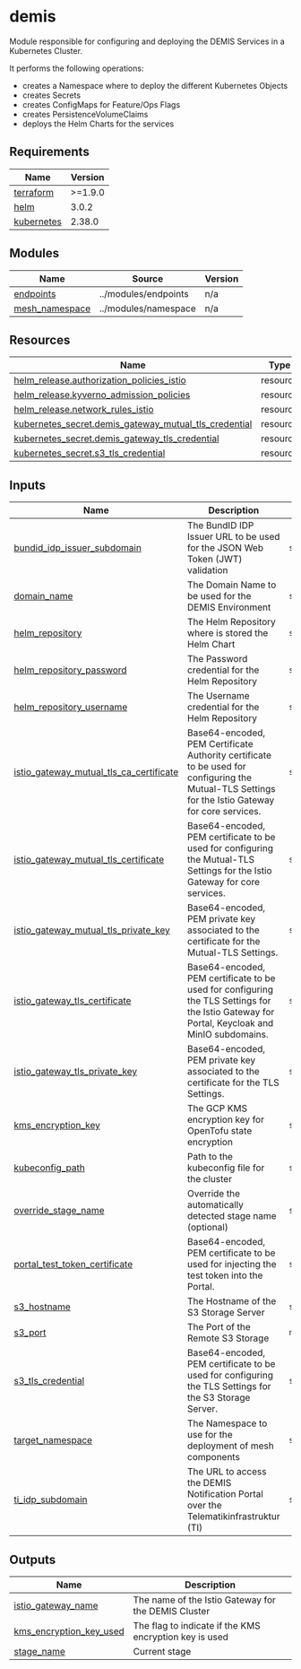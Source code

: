 # demis

Module responsible for configuring and deploying the DEMIS Services in a Kubernetes Cluster.

It performs the following operations:

- creates a Namespace where to deploy the different Kubernetes Objects
- creates Secrets
- creates ConfigMaps for Feature/Ops Flags
- creates PersistenceVolumeClaims
- deploys the Helm Charts for the services

<!-- BEGIN_TF_DOCS -->
## Requirements

| Name | Version |
|------|---------|
| <a name="requirement_terraform"></a> [terraform](#requirement\_terraform) | >=1.9.0 |
| <a name="requirement_helm"></a> [helm](#requirement\_helm) | 3.0.2 |
| <a name="requirement_kubernetes"></a> [kubernetes](#requirement\_kubernetes) | 2.38.0 |

## Modules

| Name | Source | Version |
|------|--------|---------|
| <a name="module_endpoints"></a> [endpoints](#module\_endpoints) | ../modules/endpoints | n/a |
| <a name="module_mesh_namespace"></a> [mesh\_namespace](#module\_mesh\_namespace) | ../modules/namespace | n/a |

## Resources

| Name | Type |
|------|------|
| [helm_release.authorization_policies_istio](https://registry.terraform.io/providers/hashicorp/helm/3.0.2/docs/resources/release) | resource |
| [helm_release.kyverno_admission_policies](https://registry.terraform.io/providers/hashicorp/helm/3.0.2/docs/resources/release) | resource |
| [helm_release.network_rules_istio](https://registry.terraform.io/providers/hashicorp/helm/3.0.2/docs/resources/release) | resource |
| [kubernetes_secret.demis_gateway_mutual_tls_credential](https://registry.terraform.io/providers/hashicorp/kubernetes/2.38.0/docs/resources/secret) | resource |
| [kubernetes_secret.demis_gateway_tls_credential](https://registry.terraform.io/providers/hashicorp/kubernetes/2.38.0/docs/resources/secret) | resource |
| [kubernetes_secret.s3_tls_credential](https://registry.terraform.io/providers/hashicorp/kubernetes/2.38.0/docs/resources/secret) | resource |

## Inputs

| Name | Description | Type | Default | Required |
|------|-------------|------|---------|:--------:|
| <a name="input_bundid_idp_issuer_subdomain"></a> [bundid\_idp\_issuer\_subdomain](#input\_bundid\_idp\_issuer\_subdomain) | The BundID IDP Issuer URL to be used for the JSON Web Token (JWT) validation | `string` | `""` | no |
| <a name="input_domain_name"></a> [domain\_name](#input\_domain\_name) | The Domain Name to be used for the DEMIS Environment | `string` | n/a | yes |
| <a name="input_helm_repository"></a> [helm\_repository](#input\_helm\_repository) | The Helm Repository where is stored the Helm Chart | `string` | n/a | yes |
| <a name="input_helm_repository_password"></a> [helm\_repository\_password](#input\_helm\_repository\_password) | The Password credential for the Helm Repository | `string` | `""` | no |
| <a name="input_helm_repository_username"></a> [helm\_repository\_username](#input\_helm\_repository\_username) | The Username credential for the Helm Repository | `string` | `""` | no |
| <a name="input_istio_gateway_mutual_tls_ca_certificate"></a> [istio\_gateway\_mutual\_tls\_ca\_certificate](#input\_istio\_gateway\_mutual\_tls\_ca\_certificate) | Base64-encoded, PEM Certificate Authority certificate to be used for configuring the Mutual-TLS Settings for the Istio Gateway for core services. | `string` | `""` | no |
| <a name="input_istio_gateway_mutual_tls_certificate"></a> [istio\_gateway\_mutual\_tls\_certificate](#input\_istio\_gateway\_mutual\_tls\_certificate) | Base64-encoded, PEM certificate to be used for configuring the Mutual-TLS Settings for the Istio Gateway for core services. | `string` | `""` | no |
| <a name="input_istio_gateway_mutual_tls_private_key"></a> [istio\_gateway\_mutual\_tls\_private\_key](#input\_istio\_gateway\_mutual\_tls\_private\_key) | Base64-encoded, PEM private key associated to the certificate for the Mutual-TLS Settings. | `string` | `""` | no |
| <a name="input_istio_gateway_tls_certificate"></a> [istio\_gateway\_tls\_certificate](#input\_istio\_gateway\_tls\_certificate) | Base64-encoded, PEM certificate to be used for configuring the TLS Settings for the Istio Gateway for Portal, Keycloak and MinIO subdomains. | `string` | n/a | yes |
| <a name="input_istio_gateway_tls_private_key"></a> [istio\_gateway\_tls\_private\_key](#input\_istio\_gateway\_tls\_private\_key) | Base64-encoded, PEM private key associated to the certificate for the TLS Settings. | `string` | n/a | yes |
| <a name="input_kms_encryption_key"></a> [kms\_encryption\_key](#input\_kms\_encryption\_key) | The GCP KMS encryption key for OpenTofu state encryption | `string` | `""` | no |
| <a name="input_kubeconfig_path"></a> [kubeconfig\_path](#input\_kubeconfig\_path) | Path to the kubeconfig file for the cluster | `string` | `""` | no |
| <a name="input_override_stage_name"></a> [override\_stage\_name](#input\_override\_stage\_name) | Override the automatically detected stage name (optional) | `string` | `""` | no |
| <a name="input_portal_test_token_certificate"></a> [portal\_test\_token\_certificate](#input\_portal\_test\_token\_certificate) | Base64-encoded, PEM certificate to be used for injecting the test token into the Portal. | `string` | `""` | no |
| <a name="input_s3_hostname"></a> [s3\_hostname](#input\_s3\_hostname) | The Hostname of the S3 Storage Server | `string` | `""` | no |
| <a name="input_s3_port"></a> [s3\_port](#input\_s3\_port) | The Port of the Remote S3 Storage | `number` | `9000` | no |
| <a name="input_s3_tls_credential"></a> [s3\_tls\_credential](#input\_s3\_tls\_credential) | Base64-encoded, PEM certificate to be used for configuring the TLS Settings for the S3 Storage Server. | `string` | `""` | no |
| <a name="input_target_namespace"></a> [target\_namespace](#input\_target\_namespace) | The Namespace to use for the deployment of mesh components | `string` | `"mesh"` | no |
| <a name="input_ti_idp_subdomain"></a> [ti\_idp\_subdomain](#input\_ti\_idp\_subdomain) | The URL to access the DEMIS Notification Portal over the Telematikinfrastruktur (TI) | `string` | `""` | no |

## Outputs

| Name | Description |
|------|-------------|
| <a name="output_istio_gateway_name"></a> [istio\_gateway\_name](#output\_istio\_gateway\_name) | The name of the Istio Gateway for the DEMIS Cluster |
| <a name="output_kms_encryption_key_used"></a> [kms\_encryption\_key\_used](#output\_kms\_encryption\_key\_used) | The flag to indicate if the KMS encryption key is used |
| <a name="output_stage_name"></a> [stage\_name](#output\_stage\_name) | Current stage |
<!-- END_TF_DOCS -->